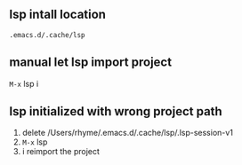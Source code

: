 ## lsp intall location
`.emacs.d/.cache/lsp`

## manual let lsp import project
`M-x` lsp
i

## lsp initialized with wrong project path
1. delete /Users/rhyme/.emacs.d/.cache/lsp/.lsp-session-v1
2. `M-x` lsp
3. i reimport the project
